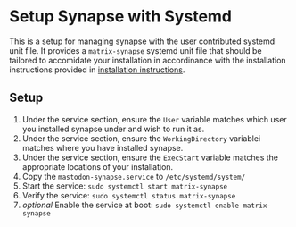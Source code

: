 # Setup Synapse with Systemd
This is a setup for managing synapse with the user contributed systemd unit 
file. It provides a `matrix-synapse` systemd unit file that should be tailored 
to accomidate your installation in accordinance with the installation 
instructions provided in [installation instructions](https://github.com/matrix-org/synapse/blob/master/INSTALL.md).

## Setup
1. Under the service section, ensure the `User` variable matches which user
you installed synapse under and wish to run it as. 
2. Under the service section, ensure the `WorkingDirectory` variablei matches
where you have installed synapse.
3. Under the service section, ensure the `ExecStart` variable matches the
appropriate locations of your installation.
4. Copy the `mastodon-synapse.service` to `/etc/systemd/system/`
5. Start the service: `sudo systemctl start matrix-synapse`
6. Verify the service: `sudo systemctl status matrix-synapse`
7. *optional* Enable the service at boot: `sudo systemctl enable matrix-synapse`
